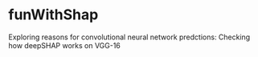 # funWithShap
Exploring reasons for convolutional neural network predctions: Checking how deepSHAP works on VGG-16
